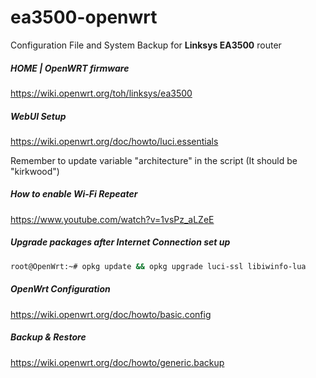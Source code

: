 # ea3500-openwrt

Configuration File and System Backup for **Linksys EA3500** router

##### HOME | OpenWRT firmware
https://wiki.openwrt.org/toh/linksys/ea3500

##### WebUI Setup
https://wiki.openwrt.org/doc/howto/luci.essentials

Remember to update variable "architecture" in the script (It should be "kirkwood")

##### How to enable Wi-Fi Repeater
https://www.youtube.com/watch?v=1vsPz_aLZeE

##### Upgrade packages after Internet Connection set up
```bash
root@OpenWrt:~# opkg update && opkg upgrade luci-ssl libiwinfo-lua
```

##### OpenWrt Configuration
https://wiki.openwrt.org/doc/howto/basic.config

##### Backup & Restore
https://wiki.openwrt.org/doc/howto/generic.backup
